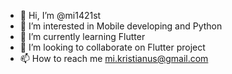 - 👋 Hi, I’m @mi1421st
- 👀 I’m interested in Mobile developing and Python
- 🌱 I’m currently learning Flutter
- 💞️ I’m looking to collaborate on Flutter project
- 📫 How to reach me mi.kristianus@gmail.com

<!---
mi1421st/mi1421st is a ✨ special ✨ repository because its `README.md` (this file) appears on your GitHub profile.
You can click the Preview link to take a look at your changes.
--->
